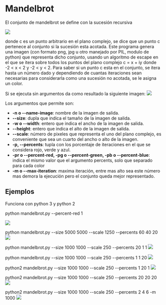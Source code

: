 # Mandelbrot

El conjunto de mandelbrot se define con la sucesión recursiva

![](https://github.com/Luispapiernik/Fractales/blob/master/Mandelbrot/Images/ecuacion.png)

donde c es un punto arbitrario en el plano complejo, se dice que un punto
c pertenece al conjunto si la sucesión esta acotada. Este programa genera una imagen
(con formato png, jpg u otro manejado por PIL, modulo de python) que representa dicho
conjunto, usando un algoritmo de escape en el que se itera sobre todos los puntos del
plano complejo c = x + iy donde -2 < x < 2 y -2 < y < 2. Para saber si un punto c esta en
el conjunto, se itera hasta un número dado y dependiendo de cuantas iteraciones
sean necesarias para considerarla como una sucesión no acotada, se le asigna un color.

Si se ejecuta sin argumentos da como resultado la siguiente imagen:
![](https://github.com/Luispapiernik/Fractales/blob/master/Mandelbrot/Images/mandelbrot_default.png)

Los argumentos que permite son:

 * **-n o --name-image**: nombre de la imagen de salida.
 * **--size**: dupla que indica el tamaño de la imagen de salida.
 * **-w o --width**: entero que indica el ancho de la imagen de salida.
 * **--height**: entero que indica el alto de la imagen de salida.
 * **--scale**: número de pixeles que representa el uno del plano complejo,
     es conveniente que sea un cuarto del ancho o alto de la imagen.
 * **-p, --percents**: tupla con los porcentaje de iteraciones
     en el que se considera rojo, verde y azul.
 * **-pr o --percent-red, -pg o --percent-green, -pb o --percent-blue**: indica el mismo
     valor que el argumento percents, solo que separado para cada color
 * **-m o --max-iteration**: maxima iteración, entre mas alto sea este número mas demora
     la ejecución pero el conjunto queda mejor representado.


## Ejemplos

Funciona con python 3 y python 2

python mandelbrot.py --percent-red 1

![](https://github.com/Luispapiernik/Fractales/blob/master/Mandelbrot/Images/add.png)

python mandelbrot.py --size 5000 5000 --scale 1250 --percents 60 40 20
![](https://github.com/Luispapiernik/Fractales/blob/master/Mandelbrot/Images/mandelbrot_5000.png)

python mandelbrot.py --size 1000 1000 --scale 250 --percents 20 1 1
![](https://github.com/Luispapiernik/Fractales/blob/master/Mandelbrot/Images/mandelbrot_red.png)

python mandelbrot.py --size 1000 1000 --scale 250 --percents 1 1 20
![](https://github.com/Luispapiernik/Fractales/blob/master/Mandelbrot/Images/mandelbrot_blue.png)

python2 mandelbrot.py --size 1000 1000 --scale 250 --percents 1 20 1
![](https://github.com/Luispapiernik/Fractales/blob/master/Mandelbrot/Images/mandelbrot_green.png)

python2 mandelbrot.py --size 1000 1000 --scale 250 --percents 20 20 20
![](https://github.com/Luispapiernik/Fractales/blob/master/Mandelbrot/Images/mandelbrot_gray.png)

python2 mandelbrot.py --size 1000 1000 --scale 250 --percents 2 4 6 -m 1000
![](https://github.com/Luispapiernik/Fractales/blob/master/Mandelbrot/Images/mandelbrot_good.png)
